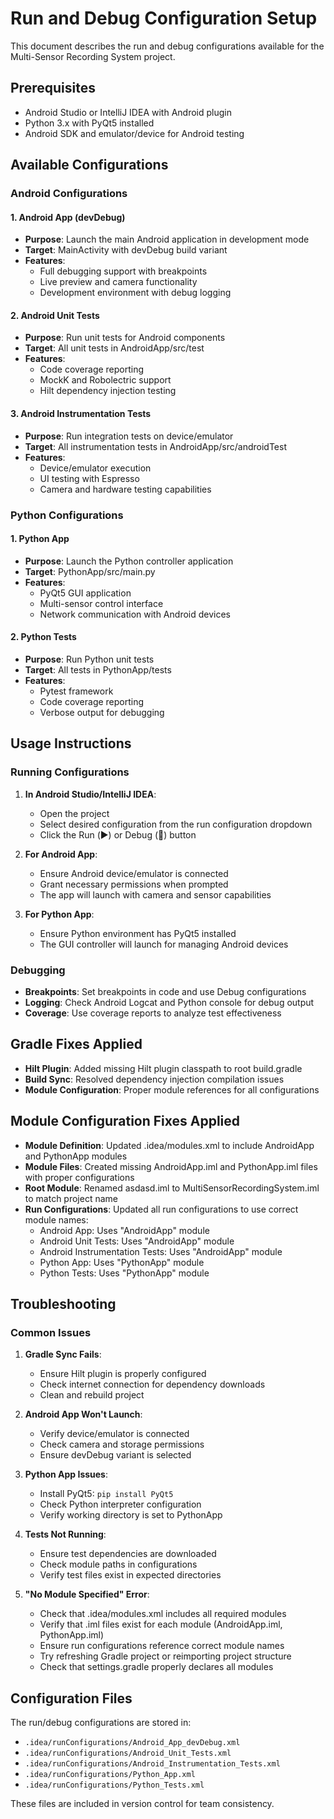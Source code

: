 # Run and Debug Configuration Setup

This document describes the run and debug configurations available for the Multi-Sensor Recording System project.

## Prerequisites

- Android Studio or IntelliJ IDEA with Android plugin
- Python 3.x with PyQt5 installed
- Android SDK and emulator/device for Android testing

## Available Configurations

### Android Configurations

#### 1. Android App (devDebug)
- **Purpose**: Launch the main Android application in development mode
- **Target**: MainActivity with devDebug build variant
- **Features**: 
  - Full debugging support with breakpoints
  - Live preview and camera functionality
  - Development environment with debug logging

#### 2. Android Unit Tests
- **Purpose**: Run unit tests for Android components
- **Target**: All unit tests in AndroidApp/src/test
- **Features**:
  - Code coverage reporting
  - MockK and Robolectric support
  - Hilt dependency injection testing

#### 3. Android Instrumentation Tests
- **Purpose**: Run integration tests on device/emulator
- **Target**: All instrumentation tests in AndroidApp/src/androidTest
- **Features**:
  - Device/emulator execution
  - UI testing with Espresso
  - Camera and hardware testing capabilities

### Python Configurations

#### 1. Python App
- **Purpose**: Launch the Python controller application
- **Target**: PythonApp/src/main.py
- **Features**:
  - PyQt5 GUI application
  - Multi-sensor control interface
  - Network communication with Android devices

#### 2. Python Tests
- **Purpose**: Run Python unit tests
- **Target**: All tests in PythonApp/tests
- **Features**:
  - Pytest framework
  - Code coverage reporting
  - Verbose output for debugging

## Usage Instructions

### Running Configurations

1. **In Android Studio/IntelliJ IDEA**:
   - Open the project
   - Select desired configuration from the run configuration dropdown
   - Click the Run (▶️) or Debug (🐛) button

2. **For Android App**:
   - Ensure Android device/emulator is connected
   - Grant necessary permissions when prompted
   - The app will launch with camera and sensor capabilities

3. **For Python App**:
   - Ensure Python environment has PyQt5 installed
   - The GUI controller will launch for managing Android devices

### Debugging

- **Breakpoints**: Set breakpoints in code and use Debug configurations
- **Logging**: Check Android Logcat and Python console for debug output
- **Coverage**: Use coverage reports to analyze test effectiveness

## Gradle Fixes Applied

- **Hilt Plugin**: Added missing Hilt plugin classpath to root build.gradle
- **Build Sync**: Resolved dependency injection compilation issues
- **Module Configuration**: Proper module references for all configurations

## Module Configuration Fixes Applied

- **Module Definition**: Updated .idea/modules.xml to include AndroidApp and PythonApp modules
- **Module Files**: Created missing AndroidApp.iml and PythonApp.iml files with proper configurations
- **Root Module**: Renamed asdasd.iml to MultiSensorRecordingSystem.iml to match project name
- **Run Configurations**: Updated all run configurations to use correct module names:
  - Android App: Uses "AndroidApp" module
  - Android Unit Tests: Uses "AndroidApp" module
  - Android Instrumentation Tests: Uses "AndroidApp" module
  - Python App: Uses "PythonApp" module
  - Python Tests: Uses "PythonApp" module

## Troubleshooting

### Common Issues

1. **Gradle Sync Fails**:
   - Ensure Hilt plugin is properly configured
   - Check internet connection for dependency downloads
   - Clean and rebuild project

2. **Android App Won't Launch**:
   - Verify device/emulator is connected
   - Check camera and storage permissions
   - Ensure devDebug variant is selected

3. **Python App Issues**:
   - Install PyQt5: `pip install PyQt5`
   - Check Python interpreter configuration
   - Verify working directory is set to PythonApp

4. **Tests Not Running**:
   - Ensure test dependencies are downloaded
   - Check module paths in configurations
   - Verify test files exist in expected directories

5. **"No Module Specified" Error**:
   - Check that .idea/modules.xml includes all required modules
   - Verify that .iml files exist for each module (AndroidApp.iml, PythonApp.iml)
   - Ensure run configurations reference correct module names
   - Try refreshing Gradle project or reimporting project structure
   - Check that settings.gradle properly declares all modules

## Configuration Files

The run/debug configurations are stored in:
- `.idea/runConfigurations/Android_App_devDebug.xml`
- `.idea/runConfigurations/Android_Unit_Tests.xml`
- `.idea/runConfigurations/Android_Instrumentation_Tests.xml`
- `.idea/runConfigurations/Python_App.xml`
- `.idea/runConfigurations/Python_Tests.xml`

These files are included in version control for team consistency.